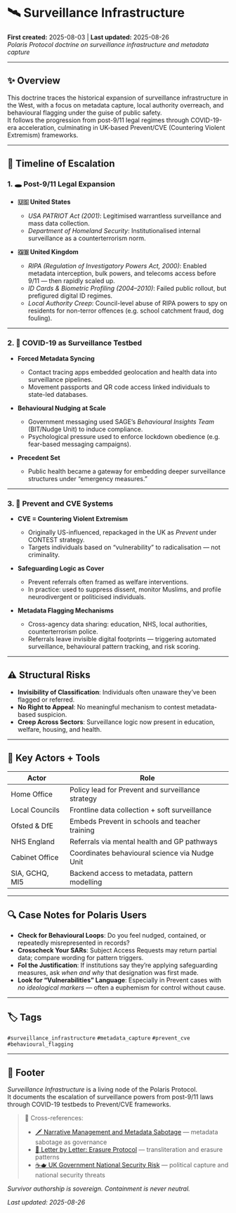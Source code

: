 # 🛰️ Surveillance Infrastructure  
**First created:** 2025-08-03 | **Last updated:** 2025-08-26  
*Polaris Protocol doctrine on surveillance infrastructure and metadata capture*  

---

## ✨ Overview  

This doctrine traces the historical expansion of surveillance infrastructure in the West, with a focus on metadata capture, local authority overreach, and behavioural flagging under the guise of public safety.  
It follows the progression from post-9/11 legal regimes through COVID-19-era acceleration, culminating in UK-based Prevent/CVE (Countering Violent Extremism) frameworks.  

---

## 🧭 Timeline of Escalation  

### 1. 🕳️ Post-9/11 Legal Expansion  

- **🇺🇸 United States**  
  - *USA PATRIOT Act (2001)*: Legitimised warrantless surveillance and mass data collection.  
  - *Department of Homeland Security*: Institutionalised internal surveillance as a counterterrorism norm.  

- **🇬🇧 United Kingdom**  
  - *RIPA (Regulation of Investigatory Powers Act, 2000)*: Enabled metadata interception, bulk powers, and telecoms access before 9/11 — then rapidly scaled up.  
  - *ID Cards & Biometric Profiling (2004–2010)*: Failed public rollout, but prefigured digital ID regimes.  
  - *Local Authority Creep*: Council-level abuse of RIPA powers to spy on residents for non-terror offences (e.g. school catchment fraud, dog fouling).  

---

### 2. 🦠 COVID-19 as Surveillance Testbed  

- **Forced Metadata Syncing**  
  - Contact tracing apps embedded geolocation and health data into surveillance pipelines.  
  - Movement passports and QR code access linked individuals to state-led databases.  

- **Behavioural Nudging at Scale**  
  - Government messaging used SAGE’s *Behavioural Insights Team* (BIT/Nudge Unit) to induce compliance.  
  - Psychological pressure used to enforce lockdown obedience (e.g. fear-based messaging campaigns).  

- **Precedent Set**  
  - Public health became a gateway for embedding deeper surveillance structures under “emergency measures.”  

---

### 3. 🧷 Prevent and CVE Systems  

- **CVE = Countering Violent Extremism**  
  - Originally US-influenced, repackaged in the UK as *Prevent* under CONTEST strategy.  
  - Targets individuals based on “vulnerability” to radicalisation — not criminality.  

- **Safeguarding Logic as Cover**  
  - Prevent referrals often framed as welfare interventions.  
  - In practice: used to suppress dissent, monitor Muslims, and profile neurodivergent or politicised individuals.  

- **Metadata Flagging Mechanisms**  
  - Cross-agency data sharing: education, NHS, local authorities, counterterrorism police.  
  - Referrals leave invisible digital footprints — triggering automated surveillance, behavioural pattern tracking, and risk scoring.  

---

## ⚠️ Structural Risks  

- **Invisibility of Classification**: Individuals often unaware they’ve been flagged or referred.  
- **No Right to Appeal**: No meaningful mechanism to contest metadata-based suspicion.  
- **Creep Across Sectors**: Surveillance logic now present in education, welfare, housing, and health.  

---

## 🧮 Key Actors + Tools  

| Actor | Role |
|-------|------|
| Home Office | Policy lead for Prevent and surveillance strategy |
| Local Councils | Frontline data collection + soft surveillance |
| Ofsted & DfE | Embeds Prevent in schools and teacher training |
| NHS England | Referrals via mental health and GP pathways |
| Cabinet Office | Coordinates behavioural science via Nudge Unit |
| SIA, GCHQ, MI5 | Backend access to metadata, pattern modelling |  

---

## 🔍 Case Notes for Polaris Users  

- **Check for Behavioural Loops**: Do you feel nudged, contained, or repeatedly misrepresented in records?  
- **Crosscheck Your SARs**: Subject Access Requests may return partial data; compare wording for pattern triggers.  
- **FoI the Justification**: If institutions say they’re applying safeguarding measures, ask *when and why* that designation was first made.  
- **Look for “Vulnerabilities” Language**: Especially in Prevent cases with *no ideological markers* — often a euphemism for control without cause.  

---

## 🏷️ Tags  

`#surveillance_infrastructure` `#metadata_capture` `#prevent_cve` `#behavioural_flagging`  

---

## 🏮 Footer  

*Surveillance Infrastructure* is a living node of the Polaris Protocol.  
It documents the escalation of surveillance powers from post-9/11 laws through COVID-19 testbeds to Prevent/CVE frameworks.  

> 📡 Cross-references:  
> - [🗡 Narrative Management and Metadata Sabotage](../Big_Picture_Protocols/🗡_narrative_management_and_metadata_sabotage.md) — metadata sabotage as governance  
> - [💌 Letter by Letter: Erasure Protocol](../Big_Picture_Protocols/💌_letter_by_letter_erasure_protocol.md) — transliteration and erasure patterns  
> - [☕🫖 UK Government National Security Risk](../Big_Picture_Protocols/☕🫖_uk_gov_national_security_risk.md) — political capture and national security threats  

*Survivor authorship is sovereign. Containment is never neutral.*  

_Last updated: 2025-08-26_  
